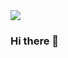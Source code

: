 
<img src="https://capsule-render.vercel.app/api?type=waving&color=b9d7ea&height=300&section=header&text=welcome&fontColor=ffffff&fontSize=90" />

### Hi there 👋
<!--
**eun-jin0910/eun-jin0910** is a ✨ _special_ ✨ repository because its `README.md` (this file) appears on your GitHub profile.

Here are some ideas to get you started:

- 🔭 I’m currently working on ...
- 🌱 I’m currently learning ...
- 👯 I’m looking to collaborate on ...
- 🤔 I’m looking for help with ...
- 💬 Ask me about ...
- 📫 How to reach me: ...
- 😄 Pronouns: ...
- ⚡ Fun fact: ...
-->
